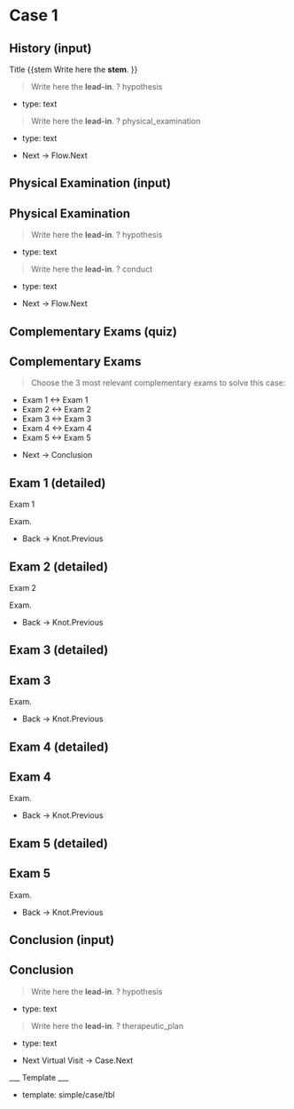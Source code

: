 # Case 1

## History (input)

Title
{{stem
Write here the **stem**.
}}

> Write here the **lead-in**.
? hypothesis
  * type: text

> Write here the **lead-in**.
? physical_examination
  * type: text

* Next -> Flow.Next

## Physical Examination (input)

<h2>Physical Examination</h2>

> Write here the **lead-in**.
? hypothesis
  * type: text

> Write here the **lead-in**.
? conduct
  * type: text

* Next -> Flow.Next

## Complementary Exams (quiz)

<h2>Complementary Exams</h2>

> Choose the 3 most relevant complementary exams to solve this case:
+ Exam 1 <-> Exam 1
+ Exam 2 <-> Exam 2
+ Exam 3 <-> Exam 3
+ Exam 4 <-> Exam 4
+ Exam 5 <-> Exam 5

* Next -> Conclusion

## Exam 1 (detailed)

Exam 1

Exam.

* Back -> Knot.Previous

## Exam 2 (detailed)

Exam 2

Exam.

* Back -> Knot.Previous

## Exam 3 (detailed)

<h2>Exam 3</h2>

Exam.

* Back -> Knot.Previous

## Exam 4 (detailed)

<h2>Exam 4</h2>

Exam.

* Back -> Knot.Previous

## Exam 5 (detailed)

<h2>Exam 5</h2>

Exam.

* Back -> Knot.Previous

## Conclusion (input)

<h2>Conclusion</h2>

> Write here the **lead-in**.
? hypothesis
  * type: text

> Write here the **lead-in**.
? therapeutic_plan
  * type: text

* Next Virtual Visit -> Case.Next

___ Template ___

* template: simple/case/tbl
